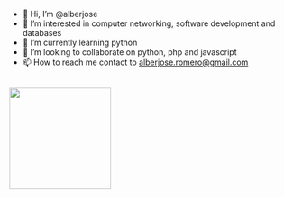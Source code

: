- 👋 Hi, I’m @alberjose
- 👀 I’m interested in computer networking, software development and databases
- 🌱 I’m currently learning python
- 💞️ I’m looking to collaborate on python, php and javascript
- 📫 How to reach me contact to alberjose.romero@gmail.com

<br/>

<a href="https://github.com/alberjose">
    <img height="180em" src="https://github-readme-stats.vercel.app/api?username=alberjose&show_icons=true&card_width=400&hide_border=true&title_color=f4f4f4&icon_color=00d8fd&bg_color=0A1A2F&text_color=a3a8c3&hide=contribs" />
</a>
<!---
alberjose/alberjose is a ✨ special ✨ repository because its `README.md` (this file) appears on your GitHub profile.
You can click the Preview link to take a look at your changes.
--->
